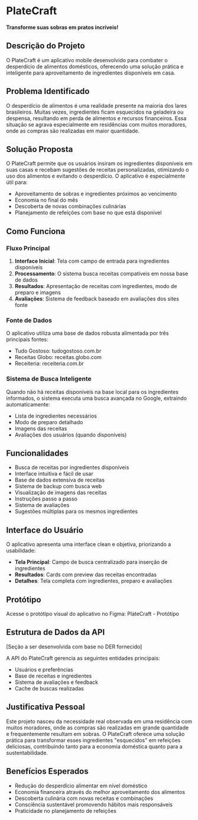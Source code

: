 # PlateCraft
**Transforme suas sobras em pratos incríveis!**

## Descrição do Projeto
O PlateCraft é um aplicativo mobile desenvolvido para combater o desperdício de alimentos domésticos, oferecendo uma solução prática e inteligente para aproveitamento de ingredientes disponíveis em casa.

## Problema Identificado
O desperdício de alimentos é uma realidade presente na maioria dos lares brasileiros. Muitas vezes, ingredientes ficam esquecidos na geladeira ou despensa, resultando em perda de alimentos e recursos financeiros. Essa situação se agrava especialmente em residências com muitos moradores, onde as compras são realizadas em maior quantidade.

## Solução Proposta
O PlateCraft permite que os usuários insiram os ingredientes disponíveis em suas casas e recebam sugestões de receitas personalizadas, otimizando o uso dos alimentos e evitando o desperdício. O aplicativo é especialmente útil para:

- Aproveitamento de sobras e ingredientes próximos ao vencimento
- Economia no final do mês
- Descoberta de novas combinações culinárias
- Planejamento de refeições com base no que está disponível

## Como Funciona

### Fluxo Principal
1. **Interface Inicial**: Tela com campo de entrada para ingredientes disponíveis
2. **Processamento**: O sistema busca receitas compatíveis em nossa base de dados
3. **Resultados**: Apresentação de receitas com ingredientes, modo de preparo e imagens
4. **Avaliações**: Sistema de feedback baseado em avaliações dos sites fonte

### Fonte de Dados
O aplicativo utiliza uma base de dados robusta alimentada por três principais fontes:
- Tudo Gostoso: tudogostoso.com.br
- Receitas Globo: receitas.globo.com
- Receiteria: receiteria.com.br

### Sistema de Busca Inteligente
Quando não há receitas disponíveis na base local para os ingredientes informados, o sistema executa uma busca avançada no Google, extraindo automaticamente:
- Lista de ingredientes necessários
- Modo de preparo detalhado
- Imagens das receitas
- Avaliações dos usuários (quando disponíveis)

## Funcionalidades
- Busca de receitas por ingredientes disponíveis
- Interface intuitiva e fácil de usar
- Base de dados extensiva de receitas
- Sistema de backup com busca web
- Visualização de imagens das receitas
- Instruções passo a passo
- Sistema de avaliações
- Sugestões múltiplas para os mesmos ingredientes

## Interface do Usuário
O aplicativo apresenta uma interface clean e objetiva, priorizando a usabilidade:
- **Tela Principal**: Campo de busca centralizado para inserção de ingredientes
- **Resultados**: Cards com preview das receitas encontradas
- **Detalhes**: Tela completa com ingredientes, preparo e avaliações

## Protótipo
Acesse o protótipo visual do aplicativo no Figma: PlateCraft - Protótipo

## Estrutura de Dados da API
[Seção a ser desenvolvida com base no DER fornecido]

A API do PlateCraft gerencia as seguintes entidades principais:
- Usuários e preferências
- Base de receitas e ingredientes
- Sistema de avaliações e feedback
- Cache de buscas realizadas

## Justificativa Pessoal
Este projeto nasceu da necessidade real observada em uma residência com muitos moradores, onde as compras são realizadas em grande quantidade e frequentemente resultam em sobras. O PlateCraft oferece uma solução prática para transformar esses ingredientes "esquecidos" em refeições deliciosas, contribuindo tanto para a economia doméstica quanto para a sustentabilidade.

## Benefícios Esperados
- Redução do desperdício alimentar em nível doméstico
- Economia financeira através do melhor aproveitamento dos alimentos
- Descoberta culinária com novas receitas e combinações
- Consciência sustentável promovendo hábitos mais responsáveis
- Praticidade no planejamento de refeições
